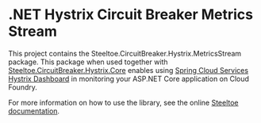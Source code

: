 # .NET Hystrix Circuit Breaker Metrics Stream

This project contains the Steeltoe.CircuitBreaker.Hystrix.MetricsStream package. This package when used together with [Steeltoe.CircuitBreaker.Hystrix.Core](https://github.com/SteeltoeOSS/CircuitBreaker/tree/master/src/Steeltoe.CircuitBreaker.Hystrix.Core) enables using [Spring Cloud Services Hystrix Dashboard](http://docs.pivotal.io/spring-cloud-services/1-3/common/circuit-breaker/) in monitoring your ASP.NET Core application on Cloud Foundry.

For more information on how to use the library, see the online [Steeltoe documentation](https://steeltoe.io/).
